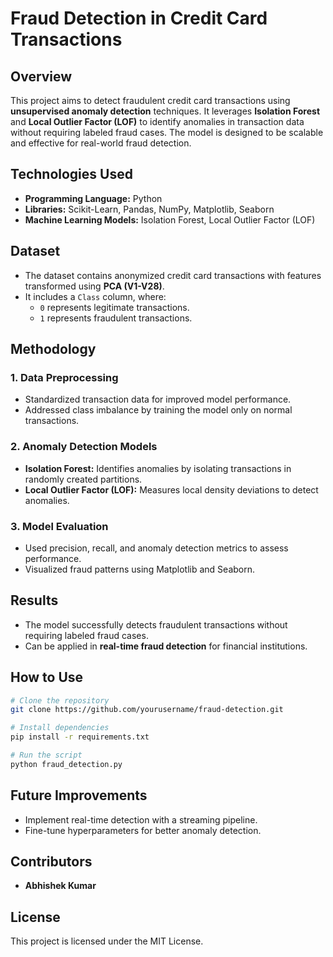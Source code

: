 # Fraud Detection in Credit Card Transactions

## Overview
This project aims to detect fraudulent credit card transactions using **unsupervised anomaly detection** techniques. It leverages **Isolation Forest** and **Local Outlier Factor (LOF)** to identify anomalies in transaction data without requiring labeled fraud cases. The model is designed to be scalable and effective for real-world fraud detection.

## Technologies Used
- **Programming Language:** Python
- **Libraries:** Scikit-Learn, Pandas, NumPy, Matplotlib, Seaborn
- **Machine Learning Models:** Isolation Forest, Local Outlier Factor (LOF)

## Dataset
- The dataset contains anonymized credit card transactions with features transformed using **PCA (V1-V28)**.
- It includes a `Class` column, where:
  - `0` represents legitimate transactions.
  - `1` represents fraudulent transactions.

## Methodology
### 1. Data Preprocessing
- Standardized transaction data for improved model performance.
- Addressed class imbalance by training the model only on normal transactions.

### 2. Anomaly Detection Models
- **Isolation Forest:** Identifies anomalies by isolating transactions in randomly created partitions.
- **Local Outlier Factor (LOF):** Measures local density deviations to detect anomalies.

### 3. Model Evaluation
- Used precision, recall, and anomaly detection metrics to assess performance.
- Visualized fraud patterns using Matplotlib and Seaborn.

## Results
- The model successfully detects fraudulent transactions without requiring labeled fraud cases.
- Can be applied in **real-time fraud detection** for financial institutions.

## How to Use
```bash
# Clone the repository
git clone https://github.com/yourusername/fraud-detection.git

# Install dependencies
pip install -r requirements.txt

# Run the script
python fraud_detection.py
```

## Future Improvements
- Implement real-time detection with a streaming pipeline.
- Fine-tune hyperparameters for better anomaly detection.

## Contributors
- **Abhishek Kumar** 

## License
This project is licensed under the MIT License.

